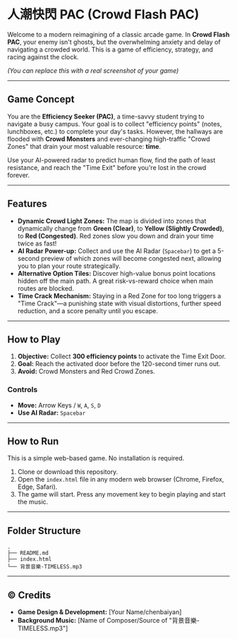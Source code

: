# 人潮快閃 PAC (Crowd Flash PAC)

Welcome to a modern reimagining of a classic arcade game. In **Crowd Flash PAC**, your enemy isn't ghosts, but the overwhelming anxiety and delay of navigating a crowded world. This is a game of efficiency, strategy, and racing against the clock.

 
*(You can replace this with a real screenshot of your game)*

---

## Game Concept

You are the **Efficiency Seeker (PAC)**, a time-savvy student trying to navigate a busy campus. Your goal is to collect "efficiency points" (notes, lunchboxes, etc.) to complete your day's tasks. However, the hallways are flooded with **Crowd Monsters** and ever-changing high-traffic "Crowd Zones" that drain your most valuable resource: **time**.

Use your AI-powered radar to predict human flow, find the path of least resistance, and reach the "Time Exit" before you're lost in the crowd forever.

---

## Features

*   **Dynamic Crowd Light Zones:** The map is divided into zones that dynamically change from **Green (Clear)**, to **Yellow (Slightly Crowded)**, to **Red (Congested)**. Red zones slow you down and drain your time twice as fast!
*   **AI Radar Power-up:** Collect and use the AI Radar (`Spacebar`) to get a 5-second preview of which zones will become congested next, allowing you to plan your route strategically.
*   **Alternative Option Tiles:** Discover high-value bonus point locations hidden off the main path. A great risk-vs-reward choice when main routes are blocked.
*   **Time Crack Mechanism:** Staying in a Red Zone for too long triggers a "Time Crack"—a punishing state with visual distortions, further speed reduction, and a score penalty until you escape.

---

## How to Play

1.  **Objective:** Collect **300 efficiency points** to activate the Time Exit Door.
2.  **Goal:** Reach the activated door before the 120-second timer runs out.
3.  **Avoid:** Crowd Monsters and Red Crowd Zones.

### Controls

*   **Move:** Arrow Keys / `W`, `A`, `S`, `D`
*   **Use AI Radar:** `Spacebar`

---

## How to Run

This is a simple web-based game. No installation is required.

1.  Clone or download this repository.
2.  Open the `index.html` file in any modern web browser (Chrome, Firefox, Edge, Safari).
3.  The game will start. Press any movement key to begin playing and start the music.

---

## Folder Structure

```
.
├── README.md
├── index.html
└── 背景音樂-TIMELESS.mp3
```

---

## © Credits

*   **Game Design & Development:** [Your Name/chenbaiyan]
*   **Background Music:** [Name of Composer/Source of "背景音樂-TIMELESS.mp3"]